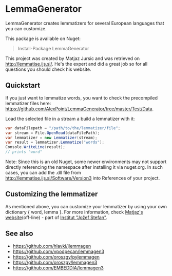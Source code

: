 LemmaGenerator
==============

LemmaGenerator creates lemmatizers for several European languages that you can customize.

This package is available on Nuget:
> Install-Package LemmaGenerator

This project was created by Matjaz Jursic and was retrieved on http://lemmatise.ijs.si/. He's the expert and did a great job so for all questions you should check his website.

Quickstart
----------------

If you just want to lemmatize words, you want to check the precompiled lemmatizer files here: https://github.com/AlexPoint/LemmaGenerator/tree/master/Test/Data.

Load the selected file in a stream a build a lemmatizer with it:

```csharp
var dataFilepath = "/path/to/the/lemmatizer/file";
var stream = File.OpenRead(dataFilePath);
var lemmatizer = new Lemmatizer(stream);
var result = lemmatizer.Lemmatize("words");
Console.WriteLine(result);
// prints "word"
```

Note: Since this is an old Nuget, some newer environments may not support directly referencing the namespace after installing it via nuget.org. In such cases, you can add the .dll file from http://lemmatise.ijs.si/Software/Version3 into References of your project.

Customizing the lemmatizer
----------------

As mentioned above, you can customize your lemmatizer by using your own dictionary { word, lemma }.
For more information, check [Matjaz's website](http://lemmatise.ijs.si/)(off-line) - part of [Institut "Jožef Stefan"](http://kt.ijs.si/sw).

See also
--------

- https://github.com/hlavki/jlemmagen
- https://github.com/vpodpecan/lemmagen3
- https://github.com/oroszgy/pylemmagen
- https://github.com/oroszgy/lemmagen3
- https://github.com/EMBEDDIA/lemmagen3

